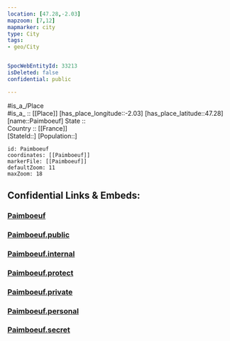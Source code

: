 ```yaml
---
location: [47.28,-2.03] 
mapzoom: [7,12] 
mapmarker: city 
type: City
tags:
- geo/City


SpocWebEntityId: 33213
isDeleted: false
confidential: public

---
```

#is_a_/Place  
#is_a_ :: [[Place]] 
[has_place_longitude::-2.03] 
[has_place_latitude::47.28] 
[name::Paimboeuf] 
State ::  
Country :: [[France]]  
[StateId::] 
[Population::] 



```leaflet
id: Paimboeuf
coordinates: [[Paimboeuf]] 
markerFile: [[Paimboeuf]] 
defaultZoom: 11 
maxZoom: 18
```


## Confidential Links & Embeds: 

### [Paimboeuf](/_Standards/Earth/Continent/Europe/Europe~West/France/regions~France/Pays_de_la_Loire/departments~Pays_de_la_Loire/Loire-Atlantique/communes~Loire-Atlantique/Saint-Nazaire/cities~Saint-Nazaire/Paimboeuf.md) 

### [Paimboeuf.public](/_public/Earth/Continent/Europe/Europe~West/France/regions~France/Pays_de_la_Loire/departments~Pays_de_la_Loire/Loire-Atlantique/communes~Loire-Atlantique/Saint-Nazaire/cities~Saint-Nazaire/Paimboeuf.public.md) 

### [Paimboeuf.internal](/_internal/Earth/Continent/Europe/Europe~West/France/regions~France/Pays_de_la_Loire/departments~Pays_de_la_Loire/Loire-Atlantique/communes~Loire-Atlantique/Saint-Nazaire/cities~Saint-Nazaire/Paimboeuf.internal.md) 

### [Paimboeuf.protect](/_protect/Earth/Continent/Europe/Europe~West/France/regions~France/Pays_de_la_Loire/departments~Pays_de_la_Loire/Loire-Atlantique/communes~Loire-Atlantique/Saint-Nazaire/cities~Saint-Nazaire/Paimboeuf.protect.md) 

### [Paimboeuf.private](/_private/Earth/Continent/Europe/Europe~West/France/regions~France/Pays_de_la_Loire/departments~Pays_de_la_Loire/Loire-Atlantique/communes~Loire-Atlantique/Saint-Nazaire/cities~Saint-Nazaire/Paimboeuf.private.md) 

### [Paimboeuf.personal](/_personal/Earth/Continent/Europe/Europe~West/France/regions~France/Pays_de_la_Loire/departments~Pays_de_la_Loire/Loire-Atlantique/communes~Loire-Atlantique/Saint-Nazaire/cities~Saint-Nazaire/Paimboeuf.personal.md) 

### [Paimboeuf.secret](/_secret/Earth/Continent/Europe/Europe~West/France/regions~France/Pays_de_la_Loire/departments~Pays_de_la_Loire/Loire-Atlantique/communes~Loire-Atlantique/Saint-Nazaire/cities~Saint-Nazaire/Paimboeuf.secret.md)


